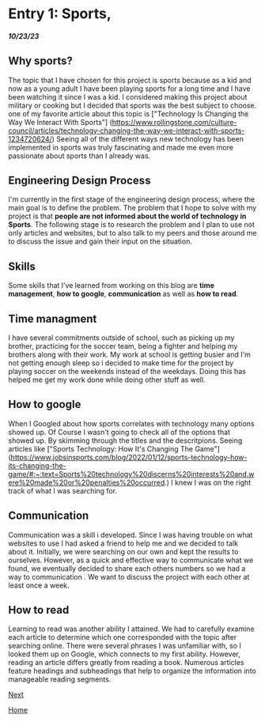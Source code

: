 
# Entry 1: Sports, 
##### 10/23/23

## Why sports?
The topic that I have chosen for this project is sports because as a kid and now as a young adult I have been playing sports for a long time and I have been watching it since I was a kid. I considered making this project about military or cooking but I decided that sports was the best subject to choose. one of my favorite article about this topic is ["Technology Is Changing the Way We Interact With Sports"] (https://www.rollingstone.com/culture-council/articles/technology-changing-the-way-we-interact-with-sports-1234720624/) Seeing all of the different ways new technology has been implemented in sports was truly fascinating and made me even more passionate about sports than I already was. 


## Engineering Design Process
I'm currently in the first stage of the engineering design process, where the main goal is to define the problem. The problem that I hope to solve with my project is that **people are not informed about the world of technology in Sports**. The following stage is to research the problem and I plan to use not only articles and websites, but to also talk to my peers and those around me to discuss the issue and gain their input on the situation. 

## Skills
Some skills that I’ve learned from working on this blog are **time management**, **how to google**, **communication** as well as **how to read**. 


## Time managment 
I have several commitments outside of school, such as picking up my brother, practicing for the soccer team, being a fighter and helping my brothers along with their work. My work at school is getting busier and I'm not getting enough sleep so i decided to make time for the project by playing soccer on the weekends instead of the weekdays. Doing this has helped me get my work done while doing other stuff as well. 

## How to google 
When I Googled about how sports correlates with technology many options showed up. Of Course I wasn't going to check all of the options that showed up. By skimming through the titles and the descritpions. Seeing articles like ["Sports Technology: How It's Changing The Game"] (https://www.jobsinsports.com/blog/2022/01/12/sports-technology-how-its-changing-the-game/#:~:text=Sports%20technology%20discerns%20interests%20and,were%20made%20or%20penalties%20occurred.) I knew I was on the right track of what I was searching for. 


## Communication 
Communication was a skill i developed. Since I was having trouble on what websites to use I had asked a friend to help me and we decided to talk about it. Initially, we were searching on our own and kept the results to ourselves. However, as a quick and effective way to communicate what we found, we eventually decided to share each others numbers so we had a way to communication . We want to discuss the project with each other at least once a week. 

## How to read
Learning to read was another ability I attained. We had to carefully examine each article to determine which one corresponded with the topic after searching online. There were several phrases I was unfamiliar with, so I looked them up on Google, which connects to my first ability. However, reading an article differs greatly from reading a book. Numerous articles feature headings and subheadings that help to organize the information into manageable reading segments.
 

[Next](entry02.md)

[Home](../README.md)
